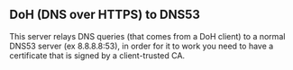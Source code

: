 ## DoH (DNS over HTTPS) to DNS53

This server relays DNS queries (that comes from a DoH client) to a normal DNS53 server (ex 8.8.8.8:53), in order for it to work you need to have a certificate that is signed by a client-trusted CA.
